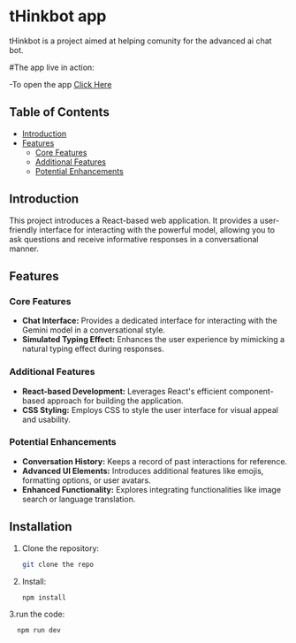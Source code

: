 # tHinkbot app

tHinkbot is a project aimed at helping comunity for the advanced ai chat bot.

#The app live in action:

-To open the app [Click Here](https://t-h-inkbot.vercel.app/)

## Table of Contents

- [Introduction](#introduction)
- [Features](#features)
  - [Core Features](#core-features)
  - [Additional Features](#additional-features)
  - [Potential Enhancements](#potential-enhancements)

## Introduction

This project introduces a React-based web application. It provides a user-friendly interface for interacting with the powerful model, allowing you to ask questions and receive informative responses in a conversational manner.

## Features

### Core Features

- **Chat Interface:** Provides a dedicated interface for interacting with the Gemini model in a conversational style.
- **Simulated Typing Effect:** Enhances the user experience by mimicking a natural typing effect during responses.


### Additional Features

- **React-based Development:** Leverages React's efficient component-based approach for building the application.
- **CSS Styling:** Employs CSS to style the user interface for visual appeal and usability.

### Potential Enhancements

- **Conversation History:** Keeps a record of past interactions for reference.
- **Advanced UI Elements:** Introduces additional features like emojis, formatting options, or user avatars.
- **Enhanced Functionality:** Explores integrating functionalities like image search or language translation.

## Installation

1. Clone the repository:

   ```bash
   git clone the repo
2. Install:
   
   ```bash
   npm install   
3.run the code:

   ```bash
     npm run dev 

  
